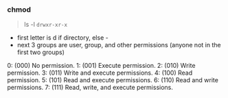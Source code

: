 



### chmod
>ls -l 
`drwxr-xr-x`
- first letter is d if directory, else -
- next 3 groups are user, group, and other permissions (anyone not in the first two groups)

0: (000) No permission.
1: (001) Execute permission.
2: (010) Write permission.
3: (011) Write and execute permissions.
4: (100) Read permission.
5: (101) Read and execute permissions.
6: (110) Read and write permissions.
7: (111) Read, write, and execute permissions.